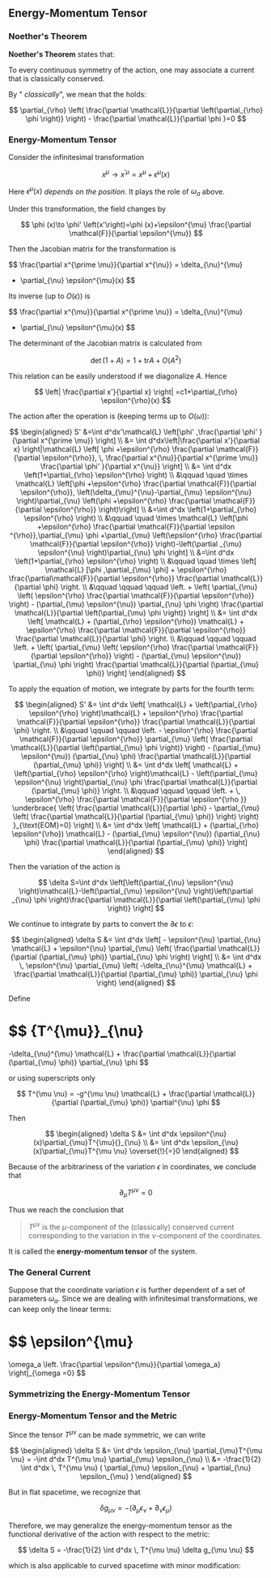 ## Energy-Momentum Tensor

### Noether's Theorem

**Noether's Theorem** states that:

To every continuous symmetry of the action, one may associate a current
that is classically conserved.

By " *classically*", we mean that the holds:

$$
\partial_{\rho} \left(
    \frac{\partial \mathcal{L}}{\partial \left(\partial_{\rho} \phi \right)}
\right) - \frac{\partial \mathcal{L}}{\partial \phi
}=0
$$

### Energy-Momentum Tensor

Consider the infinitesimal transformation

$$
x^{\mu} \to x^{\prime \mu}=x^{\mu}+\epsilon^{\mu}(x)
$$

Here $\epsilon^{\mu}(x)$ *depends on the position*. It plays the role of $\omega_a$ above.

Under this transformation, the field changes by

$$
\phi (x)\to \phi' \left(x'\right)=\phi (x)+\epsilon^{\mu} \frac{\partial \mathcal{F}}{\partial \epsilon^{\mu}}
$$

Then the Jacobian matrix for the transformation is

$$
\frac{\partial x^{\prime \mu}}{\partial x^{\nu}}
= \delta_{\nu}^{\mu}
+ \partial_{\nu} \epsilon^{\mu}(x)
$$

Its inverse (up to $O(\epsilon)$) is

$$
\frac{\partial x^{\mu}}{\partial x^{\prime \nu}}
= \delta_{\nu}^{\mu}
- \partial_{\nu} \epsilon^{\mu}(x)
$$

The determinant of the Jacobian matrix is calculated from

$$
\det (1+A)=1+\text{tr} A+O\left(A^2\right)
$$

This relation can be easily understood if we diagonalize $A$. Hence

$$
\left| \frac{\partial x'}{\partial x} \right|
=c1+\partial_{\rho} \epsilon^{\rho}(x)
$$

The action after the operation is (keeping terms up to $O(\omega)$):

$$
\begin{aligned}
    S'
    &=\int d^dx'\mathcal{L} \left[\phi' ,\frac{\partial \phi' }{\partial x^{\prime \mu}} \right]
    \\
    &= \int d^dx\left|\frac{\partial x'}{\partial x} \right|\mathcal{L} \left[
        \phi
        +\epsilon^{\rho} \frac{\partial \mathcal{F}}{\partial \epsilon^{\rho}}, \,
        \frac{\partial x^{\nu}}{\partial x^{\prime \mu}}
        \frac{\partial \phi' }{\partial
        x^{\nu}}
    \right]
    \\
    &= \int d^dx \left(1+\partial_{\rho} \epsilon^{\rho} \right)
    \\ &\qquad \quad \times
    \mathcal{L} \left[\phi +\epsilon^{\rho} \frac{\partial \mathcal{F}}{\partial \epsilon^{\rho}},
    \left(\delta_{\mu}^{\nu}-\partial_{\mu} \epsilon^{\nu} \right)\partial_{\nu} \left(\phi +\epsilon^{\rho} \frac{\partial \mathcal{F}}{\partial
    \epsilon^{\rho}} \right)\right]
    \\
    &=\int d^dx \left(1+\partial_{\rho} \epsilon^{\rho} \right)
    \\ &\qquad \quad \times
    \mathcal{L} \left[\phi +\epsilon^{\rho} \frac{\partial \mathcal{F}}{\partial \epsilon
    ^{\rho}},\partial_{\mu} \phi +\partial_{\mu} \left(\epsilon^{\rho} \frac{\partial \mathcal{F}}{\partial \epsilon^{\rho}} \right)-\left(\partial
    _{\mu} \epsilon^{\nu} \right)\partial_{\nu} \phi \right]
    \\
    &=\int d^dx \left(1+\partial_{\rho} \epsilon^{\rho} \right)
    \\ &\qquad \quad \times
    \left[
        \mathcal{L} [\phi ,\partial_{\mu} \phi]
        +
        \epsilon^{\rho}
        \frac{\partial\mathcal{F}}{\partial \epsilon^{\rho}}
        \frac{\partial \mathcal{L}}{\partial \phi}
    \right.
    \\ &\qquad \qquad \qquad
    \left.
        +
        \left(
            \partial_{\mu} \left(
            \epsilon^{\rho}
            \frac{\partial \mathcal{F}}{\partial \epsilon^{\rho}} \right)
            -
            (\partial_{\mu} \epsilon^{\nu})
            \partial_{\nu} \phi 
        \right)
        \frac{\partial \mathcal{L}}{\partial \left(\partial_{\mu} \phi \right)}
    \right]
    \\
    &= \int d^dx 
    \left[
        \mathcal{L}
        +
        (\partial_{\rho} \epsilon^{\rho}) \mathcal{L}
        +
        \epsilon^{\rho}
        \frac{\partial \mathcal{F}}{\partial \epsilon^{\rho}}
        \frac{\partial \mathcal{L}}{\partial \phi}
    \right.
    \\ &\qquad \qquad \qquad
    \left.
        +
        \left(
            \partial_{\mu}
            \left(
                \epsilon^{\rho} \frac{\partial \mathcal{F}}{\partial \epsilon^{\rho}}
            \right)
            -
            (\partial_{\mu} \epsilon^{\nu})
            \partial_{\nu} \phi 
        \right)
        \frac{\partial \mathcal{L}}{\partial (\partial_{\mu} \phi)}
    \right]
\end{aligned}
$$

To apply the equation of motion, we integrate by parts for the fourth term:

$$
\begin{aligned}
    S' 
    &= \int d^dx 
    \left[
        \mathcal{L}
        +
        \left(\partial_{\rho} \epsilon^{\rho} \right)\mathcal{L}
        +
        \epsilon^{\rho}
        \frac{\partial \mathcal{F}}{\partial \epsilon^{\rho}}
        \frac{\partial \mathcal{L}}{\partial \phi}
    \right.
    \\ &\qquad \qquad \qquad
    \left.
        -
        \epsilon^{\rho}
        \frac{\partial \mathcal{F}}{\partial \epsilon^{\rho}} \partial_{\mu} 
        \left(
            \frac{\partial
            \mathcal{L}}{\partial \left(\partial_{\mu} \phi \right)}
        \right)
        -
        (\partial_{\mu} \epsilon^{\nu})
        (\partial_{\nu} \phi)
        \frac{\partial \mathcal{L}}{\partial (\partial_{\mu} \phi)}
    \right]
    \\
    &= \int d^dx 
    \left[
        \mathcal{L}
        +
        \left(\partial_{\rho} \epsilon^{\rho} \right)\mathcal{L}
        -
        \left(\partial_{\mu} \epsilon^{\nu} \right)\partial_{\nu} \phi 
        \frac{\partial \mathcal{L}}{\partial (\partial_{\mu} \phi)}
    \right.
    \\ &\qquad \qquad \qquad
    \left.
        + \,
        \epsilon^{\rho}
        \frac{\partial \mathcal{F}}{\partial \epsilon^{\rho
        }}
        \underbrace{
            \left(
                \frac{\partial \mathcal{L}}{\partial \phi}
                -
                \partial_{\mu} \left(
                    \frac{\partial \mathcal{L}}{\partial (\partial_{\mu} \phi)}
                \right)
            \right)
        }_{\text{EOM}=0} \right]
    \\
    &= \int d^dx 
    \left[
        \mathcal{L}
        +
        (\partial_{\rho} \epsilon^{\rho}) \mathcal{L}
        -
        (\partial_{\mu} \epsilon^{\nu})
        (\partial_{\nu} \phi)
        \frac{\partial \mathcal{L}}{\partial (\partial_{\mu} \phi)}
    \right]
\end{aligned}
$$

Then the variation of the action is

$$
\delta S=\int d^dx \left[\left(\partial_{\nu} \epsilon^{\nu} \right)\mathcal{L}-\left(\partial_{\mu} \epsilon^{\nu} \right)\left(\partial
_{\nu} \phi \right)\frac{\partial \mathcal{L}}{\partial \left(\partial_{\mu} \phi \right)} \right]
$$

We continue to integrate by parts to convert the $\partial \epsilon$ to $\epsilon$:

$$
\begin{aligned}
    \delta S
    &= \int d^dx \left[
        - \epsilon^{\nu} \partial_{\nu} \mathcal{L}
        +
        \epsilon^{\nu} \partial_{\mu} \left(
            \frac{\partial \mathcal{L}}
            {\partial (\partial_{\mu} \phi)}
            \partial_{\nu} \phi 
        \right)
    \right]
    \\
    &= \int d^dx \,
    \epsilon^{\nu} 
    \partial_{\mu} \left(
        -\delta_{\nu}^{\mu} \mathcal{L}
        +
        \frac{\partial \mathcal{L}}{\partial (\partial_{\mu} \phi)}
        \partial_{\nu} \phi 
    \right)
\end{aligned}
$$

Define

$$
{T^{\mu}}_{\nu}
=
-\delta_{\nu}^{\mu} \mathcal{L}
+
\frac{\partial \mathcal{L}}{\partial (\partial_{\mu} \phi)}
\partial_{\nu} \phi
$$

or using superscripts only

$$
T^{\mu  \nu}
= -g^{\mu \nu} \mathcal{L}
+
\frac{\partial \mathcal{L}}{\partial (\partial_{\mu} \phi)}
\partial^{\nu} \phi
$$

Then

$$
\begin{aligned}
    \delta S
    &= \int d^dx \epsilon^{\nu}(x)\partial_{\mu}T^{\mu}{}_{\nu}
    \\
    &= \int d^dx \epsilon_{\nu}(x)\partial_{\mu}T^{\mu  \nu} \overset{!}{=}0
\end{aligned}
$$

Because of the arbitrariness of the variation $\epsilon$ in coordinates, we conclude that

$$
\partial_{\mu}T^{\mu \nu}=0
$$

Thus we reach the conclusion that

> $T^{\mu \nu}$ is the $\mu$-component of the (classically) conserved current corresponding to the variation in the $\nu$-component of the coordinates.

It is called the **energy-momentum tensor** of the system.

### The General Current

Suppose that the coordinate variation $\epsilon$ is further dependent of a set of parameters $\omega_a$. Since we are dealing with infinitesimal
transformations, we can keep only the linear terms:

$$
\epsilon^{\mu}
=
\omega_a 
\left.
    \frac{\partial \epsilon^{\mu}}{\partial \omega_a}
\right|_{\omega =0}
$$

### Symmetrizing the Energy-Momentum Tensor

### Energy-Momentum Tensor and the Metric

Since the tensor $T^{\mu \nu}$ can be made symmetric, we can write

$$
\begin{aligned}
    \delta S
    &= \int d^dx \epsilon_{\nu} \partial_{\mu}T^{\mu  \nu}
    = -\int d^dx T^{\mu  \nu} \partial_{\mu} \epsilon_{\nu}
    \\
    &= -\frac{1}{2} \int d^dx \,
    T^{\mu \nu} (
        \partial_{\mu} \epsilon_{\nu}
        + \partial_{\nu} \epsilon_{\mu}
    )
\end{aligned}
$$

But in flat spacetime, we recognize that

$$
\delta  g_{\mu  \nu}
= -(
    \partial_{\mu} \epsilon_{\nu}
    +\partial_{\nu} \epsilon_{\mu}
)
$$

Therefore, we may generalize the energy-momentum tensor as the
functional derivative of the action with respect to the metric:

$$
\delta  S = -\frac{1}{2} \int d^dx \, 
T^{\mu  \nu} \delta  g_{\mu  \nu}
$$

which is also applicable to curved spacetime with minor modification: